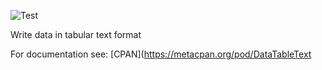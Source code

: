![Test](https://github.com/philiprbrenan/DataTableText/workflows/Test/badge.svg)

Write data in tabular text format

For documentation see: [CPAN](https://metacpan.org/pod/DataTableText